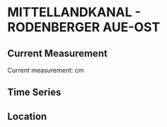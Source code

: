 # MITTELLANDKANAL - RODENBERGER AUE-OST

## Current Measurement

Current measurement: <Value topic="rivers/pegel-online/MLK/RODENBERGER_AUE-OST/measurementValue"/> cm

## Time Series

<TimeSeries topic="rivers/pegel-online/MLK/RODENBERGER_AUE-OST/measurementValue" period="week" />

## Location

<WorldMap>
  <Marker lat="52.38820300986906" lon="9.3286513806457" labelTopic="rivers/pegel-online/MLK/RODENBERGER_AUE-OST" />
</WorldMap>
